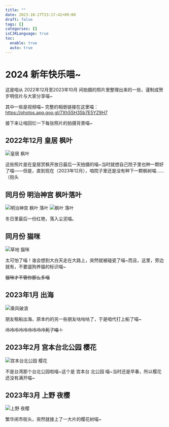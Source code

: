 ```yaml
---
title: ""
date: 2023-10-27T23:17:42+09:00
draft: false
tags: []
categories: []
isCJKLanguage: true
toc:
  enable: true
  auto: true
---
```



# 2024 新年快乐喵~

这是咱从 2022年12月至2023年10月 间拍摄的照片里整理出来的一些，谨制成贺岁明信片与大家分享喵~

其中一些是视频喵~ 完整的相册链接在这里喵： https://photos.app.goo.gl/7Xh5SH3Sb7E5YZ9H7

接下来让咱回忆一下每张照片的拍摄背景喵~

## 2022年12月 皇居 枫叶

![皇居 枫叶](https://onedrive.live.com/embed?resid=b78603e44cb2fae9%21182921&authkey=%21AF9x3KgxGaLJ8hU&width=1024)

这些照片是在皇居赏枫开放日最后一天拍摄的喵~当时就想自己院子里也种一颗好了喵——但是，直到现在（2023年12月），咱院子里还是没有种下一颗枫树喵……（抱头

## 同月份 明治神宫 枫叶落叶

![明治神宫 枫叶 落叶](https://onedrive.live.com/embed?resid=b78603e44cb2fae9%21182923&authkey=%21ADubESO_xO-2qx8&width=1024)
![枫叶 落叶](https://onedrive.live.com/embed?resid=b78603e44cb2fae9%21182924&authkey=%21ADw5WPTp6ZUmNJU&width=1024)

冬日里最后一份红艳，落入尘泥喵。

## 同月份 猫咪

![草地 猫咪](https://onedrive.live.com/embed?resid=b78603e44cb2fae9%21182922&authkey=%21AOfSkafHUyan0Xg&width=1024)

太可怕了喵！谁会想到大白天走在大路上，突然就被碰瓷了喵~而且，这里，旁边就有，不要遛狗养猫的标识喵~

~~猫咪才不管你那么多喵~~

## 2023年1月 出海

![乘风破浪](https://onedrive.live.com/embed?resid=b78603e44cb2fae9%21182918&authkey=%21AHIPrAgv__g9x34&width=1024)

朋友租船出海，原本约的另一些朋友咕咕咕了，于是咱代打上船了喵~

~~冷冷冷冷冷冷冷冷冷死了喵！~~

## 2023年2月 宫本台北公园 樱花

![宫本台北公园 樱花](https://onedrive.live.com/embed?resid=b78603e44cb2fae9%21182920&authkey=%21AF2ylERWvIqYc7Y&width=1024)

不是台湾那个台北公园啦喵~这个是 宫本台 北公园 喵~当时还是早春，所以樱花还没有满开喵~

## 2023年3月 上野 夜樱

![上野 夜樱](https://onedrive.live.com/embed?resid=b78603e44cb2fae9%21182917&authkey=%21ACY_pcKgwlxNNvU&width=1024)

繁华闹市街头，突然就接上了一大片的樱花树喵~